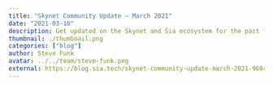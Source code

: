```yaml
---
title: "Skynet Community Update — March 2021"
date: "2021-03-10"
description: Get updated on the Skynet and Sia ecosystem for the past few months.
thumbnail: ./thumbnail.png
categories: ["blog"]
author: Steve Funk
avatar: ../../team/steve-funk.png
external: https://blog.sia.tech/skynet-community-update-march-2021-960426c9abce
---
```

